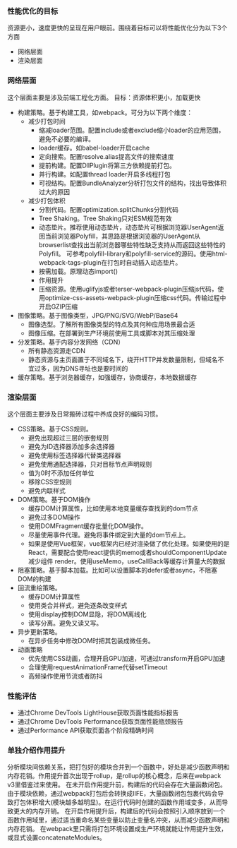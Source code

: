 ### 性能优化的目标
资源更小，速度更快的呈现在用户眼前。围绕着目标可以将性能优化分为以下3个方面
- 网络层面
- 渲染层面

### 网络层面
这个层面主要是涉及前端工程化方面。
目标：资源体积更小，加载更快
- 构建策略。基于构建工具，如webpack。可分为以下两个维度：
    + 减少打包时间
        + 缩减loader范围。配置include或者exclude缩小loader的应用范围，避免不必要的编译。
        + loader缓存。如babel-loader开启cache
        + 定向搜索。配置resolve.alias提高文件的搜索速度
        + 提前构建。配置DllPlugin将第三方依赖提前打包。
        + 并行构建。如配置thread loader开启多线程打包
        + 可视结构。配置BundleAnalyzer分析打包文件的结构，找出导致体积过大的原因
    + 减少打包体积
        + 分割代码。配置optimization.splitChunks分割代码
        + Tree Shaking。Tree Shaking只对ESM规范有效
        + 动态垫片。推荐使用动态垫片，动态垫片可根据浏览器UserAgent返回当前浏览器Polyfill，其思路是根据浏览器的UserAgent从browserlist查找出当前浏览器哪些特性缺乏支持从而返回这些特性的Polyfill。
        可参考polyfill-library和polyfill-service的源码。使用html-webpack-tags-plugin在打包时自动插入动态垫片。
        + 按需加载。原理动态import()
        + 作用提升
        + 压缩资源。使用uglifyjs或者terser-webpack-plugin压缩js代码，使用optimize-css-assets-webpack-plugin压缩css代码。传输过程中开启GZIP压缩
- 图像策略。基于图像类型，JPG/PNG/SVG/WebP/Base64
    + 图像选型。了解所有图像类型的特点及其何种应用场景最合适
    + 图像压缩。在部署到生产环境前使用工具或脚本对其压缩处理
- 分发策略。基于内容分发网络（CDN）
    + 所有静态资源走CDN
    + 静态资源与主页面置于不同域名下，绕开HTTP并发数量限制，但域名不宜过多，因为DNS寻址也是要时间的
- 缓存策略。基于浏览器缓存，如强缓存，协商缓存，本地数据缓存

### 渲染层面
这个层面主要涉及日常搬砖过程中养成良好的编码习惯。
- CSS策略。基于CSS规则。
    + 避免出现超过三层的嵌套规则
    + 避免为ID选择器添加多余选择器
    + 避免使用标签选择器代替类选择器
    + 避免使用通配选择器，只对目标节点声明规则
    + 值为0时不添加任何单位
    + 移除CSS空规则
    + 避免内联样式
- DOM策略。基于DOM操作
    + 缓存DOM计算属性，比如使用本地变量缓存查找到的dom节点
    + 避免过多DOM操作
    + 使用DOMFragment缓存批量化DOM操作。
    + 尽量使用事件代理。避免将事件绑定到大量的dom节点上。
    + 如果是使用Vue框架，vue框架内已经对渲染做了优化处理。如果使用的是React，需要配合使用react提供的memo或者shouldComponentUpdate减少组件
      render。使用useMemo，useCallBack等缓存计算量大的数据
- 阻塞策略。基于脚本加载。比如可以设置脚本的defer或者async，不阻塞DOM的构建
- 回流重绘策略。
    + 缓存DOM计算属性
    + 使用类合并样式，避免逐条改变样式
    + 使用display控制DOM显隐，将DOM离线化
    + 读写分离。避免又读又写。
- 异步更新策略。
    + 在异步任务中修改DOM时把其包装成微任务。
- 动画策略
    + 优先使用CSS动画，合理开启GPU加速，可通过transform开启GPU加速
    + 合理使用requestAnimationFrame代替setTimeout
    + 高频操作使用节流或者防抖

### 性能评估
- 通过Chrome DevTools LightHouse获取页面性能指标报告
- 通过Chrome DevTools Performance获取页面性能瓶颈报告
- 通过Performance API获取页面各个阶段精确时间

### 单独介绍作用提升
分析模块间依赖关系，把打包好的模块合并到一个函数中，好处是减少函数声明和内存花销。作用提升首次出现于rollup，是rollup的核心概念，后来在webpack v3里借鉴过来使用。
在未开启作用提升前，构建后的代码会存在大量函数闭包。由于模块依赖，通过webpack打包后会转换成IIFE，大量函数闭包包裹代码会导致打包体积增大(模块越多越明显)。在运行代码时创建的函数作用域变多，从而导致更大的内存开销。
在开启作用提升后，构建后的代码会按照引入顺序放到一个函数作用域里，通过适当重命名某些变量以防止变量名冲突，从而减少函数声明和内存花销。
在webpack里只需将打包环境设置成生产环境就能让作用提升生效，或显式设置concatenateModules。

